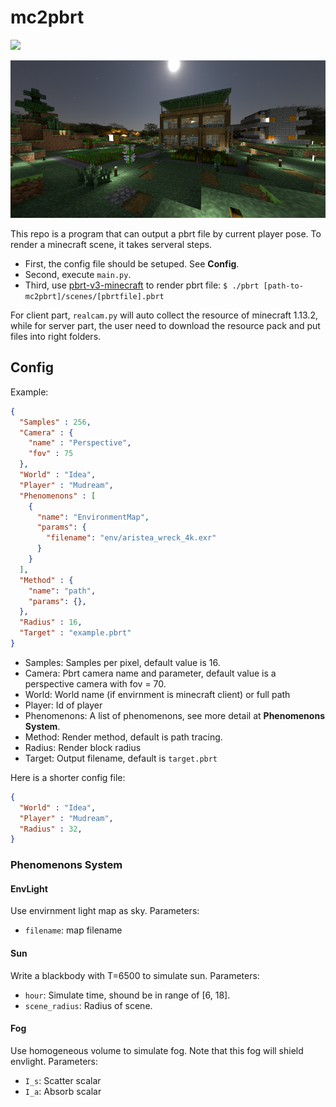 # mc2pbrt

![](https://travis-ci.com/PbrtCraft/mc2pbrt.svg?branch=master)

![](pbrt.png)

This repo is a program that can output a pbrt file by current player pose.
To render a minecraft scene, it takes serveral steps.

* First, the config file should be setuped. See **Config**.
* Second, execute `main.py`.
* Third, use [pbrt-v3-minecraft](https://github.com/PbrtCraft/pbrt-v3-minecraft) to render pbrt file:
    `$ ./pbrt [path-to-mc2pbrt]/scenes/[pbrtfile].pbrt`

For client part, `realcam.py` will auto collect the resource of minecraft 1.13.2,
while for server part, the user need to download the resource pack and put files into right folders.

## Config

Example:

```json
{
  "Samples" : 256,
  "Camera" : {
    "name" : "Perspective",
    "fov" : 75
  },
  "World" : "Idea",
  "Player" : "Mudream",
  "Phenomenons" : [
    {
      "name": "EnvironmentMap",
      "params": {
        "filename": "env/aristea_wreck_4k.exr"
      }
    }
  ],
  "Method" : {
    "name": "path",
    "params": {},
  },
  "Radius" : 16,
  "Target" : "example.pbrt"
}
```

* Samples: Samples per pixel, default value is 16.
* Camera: Pbrt camera name and parameter, default value is a perspective camera with fov = 70.
* World: World name (if envirnment is minecraft client) or full path
* Player: Id of player
* Phenomenons: A list of phenomenons, see more detail at **Phenomenons System**.
* Method: Render method, default is path tracing.
* Radius: Render block radius
* Target: Output filename, default is `target.pbrt`

Here is a shorter config file:

```json
{
  "World" : "Idea",
  "Player" : "Mudream",
  "Radius" : 32,
}
```

### Phenomenons System

#### EnvLight

Use envirnment light map as sky. Parameters:

* `filename`: map filename

#### Sun

Write a blackbody with T=6500 to simulate sun. Parameters:

* `hour`: Simulate time, shound be in range of [6, 18]. 
* `scene_radius`: Radius of scene.

#### Fog

Use homogeneous volume to simulate fog.
Note that this fog will shield envlight.
Parameters:

* `I_s`: Scatter scalar
* `I_a`: Absorb scalar 
